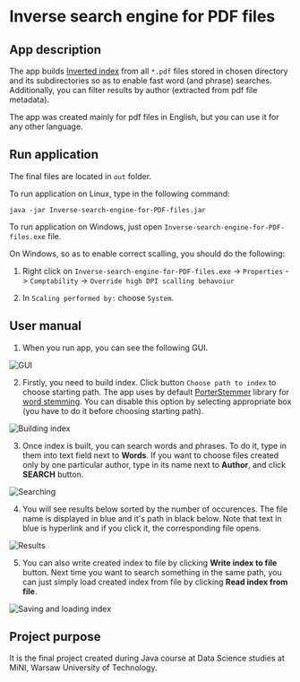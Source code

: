 # Inverse search engine for PDF files

## App description

The app builds [Inverted index](https://en.wikipedia.org/wiki/Inverted_index) from all `*.pdf` files stored in chosen directory and its subdirectories so as to enable fast word (and phrase) searches.
Additionally, you can filter results by author (extracted from pdf file metadata).

The app was created mainly for pdf files in English, but you can use it for any other language.

## Run application

The final files are located in `out` folder.

To run application on Linux, type in the following command:

```
java -jar Inverse-search-engine-for-PDF-files.jar
```

To run application on Windows, just open `Inverse-search-engine-for-PDF-files.exe` file.

On Windows, so as to enable correct scalling, you should do the following:

1. Right click on `Inverse-search-engine-for-PDF-files.exe` -> `Properties` -> `Comptability` -> `Override high DPI scalling behavoiur `

2. In `Scaling performed by:` choose `System`.

## User manual

1. When you run app, you can see the following GUI.

![GUI](/images/GUI.jpg)

2. Firstly, you need to build index. Click button `Choose path to index` to choose starting path. 
The app uses by default [PorterStemmer](https://opennlp.apache.org/docs/1.7.2/apidocs/opennlp-tools/opennlp/tools/stemmer/PorterStemmer.html) library for [word stemming](https://en.wikipedia.org/wiki/Stemming). You can disable this option by selecting appropriate box (you have to do it before choosing starting path).

![Building index](/images/building_index.jpg)

3. Once index is built, you can search words and phrases. To do it, type in them into text field next to **Words**. If you want to choose files created only by  one particular author, type in its name next to **Author**, and click **SEARCH** button.

![Searching](/images/searching.jpg)

4. You will see results below sorted by the number of occurences. The file name is displayed in blue and it's path in black below. Note that text in blue is hyperlink and if you click it, the corresponding file opens.

![Results](/images/results.jpg)

5. You can also write created index to file by clicking **Write index to file** button. Next time you want to search something in the same path, you can just simply load created index from file by clicking **Read index from file**.

![Saving and loading index](/images/saving_and_loading_index.jpg)

## Project purpose

It is the final project created during Java course at Data Science studies at MiNI, Warsaw University of Technology.
